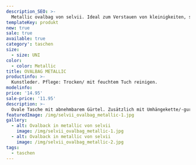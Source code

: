 ```yaml
---
description_SEO: >-
  Metallic ovalbag von selvii. Ideal zum Verstauen von kleinigkeiten, schick und handlich.
templateKey: produkt
new: true
sale: true
available: true
category': taschen
size:
  - size: UNI
color:
  - color: Metallic
title: OVALBAG METALLIC
productinfo: >-
  Kunstleder. Pflege: Trocken/ mit feuchtem Tuch reinigen.
modelinfo:
price: '14.95'
sale-price: '11.95'
description: >-
  Ovale Tasche mit abnehmbarem Gürtel. Zusätzlich mit Umhängekette/-gurt. Bietet viel Platz. Farbe weiss.
featuredImage: /img/selvii_ovalbag_metallic-1.jpg
gallery:
  - alt: Ovalback in metallic von selvii 
    image: /img/selvii_ovalbag_metallic-1.jpg
  - alt: Ovalback in metallic von selvii 
    image: /img/selvii_ovalbag_metallic-2.jpg
tags:
  - taschen
---
```


